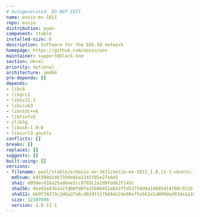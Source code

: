 ```yaml
---
# Autogenerated. DO NOT EDIT.
name: eosio-mv-1811
repo: eosio
distribution: eoan
component: stable
installed-size: 0
description: Software for the EOS.IO network
homepage: https://github.com/eosio/eos
maintainer: support@block.one
section: devel
priority: optional
architecture: amd64
pre-depends: []
depends:
- libc6
- libgcc1
- libssl1.1
- libicu63
- libstdc++6
- libtinfo5
- zlib1g
- libusb-1.0-0
- libcurl3-gnutls
conflicts: []
breaks: []
replaces: []
suggests: []
built-using: []
versions:
- filename: pool/stable/e/eosio-mv-1811/eosio-mv-1811_1.8.11-1-ubuntu-19.10_amd64.deb
  md5sum: b9fd98d2467399e66a1245f05e27e6d5
  sha1: d050ec416a25ad6ee1cc8703c2a1d9fddb2f243c
  sha256: 4ea92e43b1e2fd00fd8fe21b86451eb41ffd53f59d4a10b05d14708c922bfcdc
  sha512: 6b9f39273c2d6a37a6cd029f31fb68de24e80ef5a562a1a009ded93da1a16383fb63799b10dcff2ac2adcbbfe4b3fe74ee4f87eb335b06567ffc92cab3bc88a3
  size: 12187096
  version: 1.8.11-1
---
```

